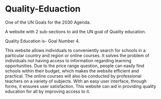 # Quality-Eduaction
One of the UN Goals for the 2030 Agenda. 

A website with 2 sub-sections to aid the UN goal of Quality education. 

Quality Education is- Goal Number 4. 

This website allows individuals to conveniently search for schools in a particular country and region or online courses. 
It solves the problem of individuals not having access to information regarding learning opportunities. 
Due to the price range question, people can easily find schools within their budget, which makes the website efficient and practical. 
The online courses will also be conducted by professional teachers on a variety of subjects. 
With an easy user interface, through forms, it ensures user satisfaction. 
This website can aid in providing quality education for all by improving access to it. 
